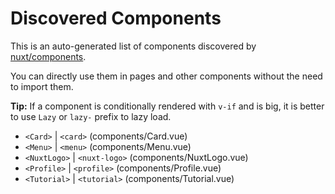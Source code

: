 # Discovered Components

This is an auto-generated list of components discovered by [nuxt/components](https://github.com/nuxt/components).

You can directly use them in pages and other components without the need to import them.

**Tip:** If a component is conditionally rendered with `v-if` and is big, it is better to use `Lazy` or `lazy-` prefix to lazy load.

- `<Card>` | `<card>` (components/Card.vue)
- `<Menu>` | `<menu>` (components/Menu.vue)
- `<NuxtLogo>` | `<nuxt-logo>` (components/NuxtLogo.vue)
- `<Profile>` | `<profile>` (components/Profile.vue)
- `<Tutorial>` | `<tutorial>` (components/Tutorial.vue)
